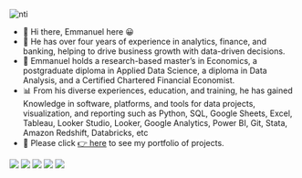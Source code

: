 ![nti](https://user-images.githubusercontent.com/51451027/143777025-8bd5d860-7b1f-4694-b2de-232d94b2bdaa.PNG)
- 👋 Hi there, Emmanuel here 😀
- 💼 He has over four years of experience in analytics, finance, and banking, helping to drive business growth with data-driven decisions.
- 🌱 Emmanuel holds a research-based master’s in Economics, a postgraduate diploma in Applied Data Science, a diploma in Data Analysis, and a Certified Chartered Financial Economist. 
- 📊 From his diverse experiences, education, and training, he has gained Knowledge in software, platforms, and tools for data projects, visualization, and reporting such as Python, SQL, Google Sheets, Excel, Tableau, Looker Studio, Looker, Google Analytics, Power BI, Git, Stata, Amazon Redshift, Databricks, etc  
- 🎯 Please click [👉 here](https://emmanuel-nti.github.io/Data-Analysis-Portfolio/) to see my portfolio of projects.

![](https://img.shields.io/badge/Data_Analysis-Data_Science-informational?style=flat&color=2bbc8a)
![](https://img.shields.io/badge/Research_Abilities-Business_Insights-informational?style=flat&color=2bbc8a)
![](https://img.shields.io/badge/Python-SQL-informational?style=flat&color=2bbc8a)
![](https://img.shields.io/badge/MS_Office-Tableau-informational?style=flat&color=2bbc8a)
![](https://img.shields.io/badge/Strong_Work_Ethic-Detail_Oriented-informational?style=flat&color=2bbc8a)
<!---
Emmanuel-Nti/Emmanuel-Nti is a ✨ special ✨ repository because its `README.md` (this file) appears on your GitHub profile.
You can click the Preview link to take a look at your changes.
--->

